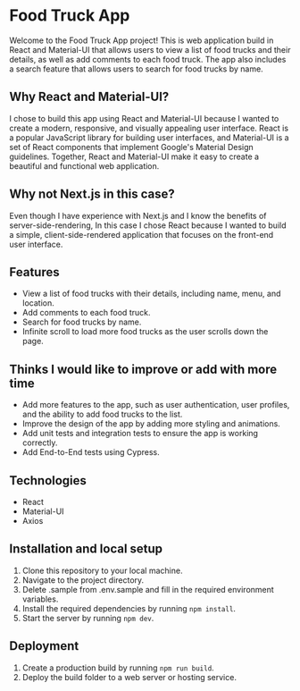 # Food Truck App

Welcome to the Food Truck App project! This is web application build in React and Material-UI that allows users to view a list of food trucks and their details, as well as add comments to each food truck. The app also includes a search feature that allows users to search for food trucks by name.

## Why React and Material-UI?

I chose to build this app using React and Material-UI because I wanted to create a modern, responsive, and visually appealing user interface. React is a popular JavaScript library for building user interfaces, and Material-UI is a set of React components that implement Google's Material Design guidelines. Together, React and Material-UI make it easy to create a beautiful and functional web application.

## Why not Next.js in this case?

Even though I have experience with Next.js and I know the benefits of server-side-rendering, In this case I chose React because I wanted to build a simple, client-side-rendered application that focuses on the front-end user interface.

## Features

- View a list of food trucks with their details, including name, menu, and location.
- Add comments to each food truck.
- Search for food trucks by name.
- Infinite scroll to load more food trucks as the user scrolls down the page.

## Thinks I would like to improve or add with more time

- Add more features to the app, such as user authentication, user profiles, and the ability to add food trucks to the list.
- Improve the design of the app by adding more styling and animations.
- Add unit tests and integration tests to ensure the app is working correctly.
- Add End-to-End tests using Cypress.

## Technologies

- React
- Material-UI
- Axios

## Installation and local setup

1. Clone this repository to your local machine.
2. Navigate to the project directory.
3. Delete .sample from .env.sample and fill in the required environment variables.
4. Install the required dependencies by running `npm install`.
5. Start the server by running `npm dev`.

## Deployment

1. Create a production build by running `npm run build`.
2. Deploy the build folder to a web server or hosting service.
